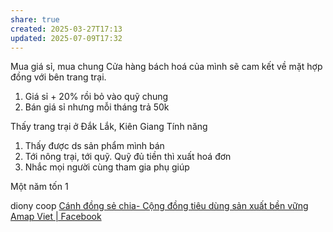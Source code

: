 ```yaml
---
share: true
created: 2025-03-27T17:13
updated: 2025-07-09T17:32
---
```

Mua giá sỉ, mua chung
Cửa hàng bách hoá của mình sẽ cam kết về mặt hợp đồng với bên trang trại. 
1. Giá sỉ + 20% rồi bỏ vào quỹ chung
2. Bán giá sỉ nhưng mỗi tháng trả 50k

Thấy trang trại ở Đắk Lắk, Kiên Giang
Tính năng
1. Thấy được ds sản phẩm mình bán
2. Tới nông trại, tới quỹ. Quỹ đủ tiền thì xuất hoá đơn
3. Nhắc mọi người cùng tham gia phụ giúp

Một năm tốn 1

diony coop 
[Cánh đồng sẻ chia- Cộng đồng tiêu dùng sản xuất bền vững Amap Viet \| Facebook](https://www.facebook.com/groups/canhdongsechia/?ref=share&mibextid=NSMWBT)
